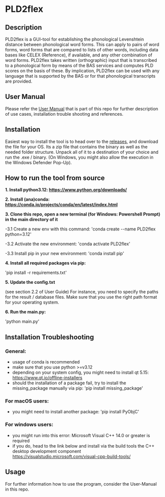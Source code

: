 # PLD2flex

## Description
PLD2flex is a GUI-tool for establishing the phonological Levenshtein distance between phonological word forms. This can apply to pairs of word forms, word forms that are compared to lists of other words, including data bases like CELEX (Reference), if available, and any other combination of word forms. PLD2flex takes written (orthographic) input that is transcribed to a phonological form by means of the BAS services and computes PLD scores on the basis of these. By implication, PLD2flex can be used with any language that is supported by the BAS or for that phonological transcripts are provided. 

## User Manual

Please refer the [User Manual](PLD2flex_v1.3_User-Manual.pdf) that is part of this repo for further description of use cases, installation trouble shooting and references.

## Installation

Easiest way to install the tool is to head over to the [releases](https://github.com/FelixTheodor/PLD2flex/releases), and download the file for your OS.
Its a zip file that contains the binary as well as the needed folder structure. Unpack all of it to a destination of your choice and run the .exe / binary.
(On Windows, you might also allow the execution in the Windows Defender Pop-Up).


## How to run the tool from source

**1. Install python3.12: https://www.python.org/downloads/**

**2. Install (ana)conda: https://conda.io/projects/conda/en/latest/index.html** 

**3. Clone this repo, open a new terminal (for Windows: Powershell Prompt) in the main directory of it**

-3.1 Create a new env with this command:
'conda create --name PLD2flex python=3.12'

-3.2 Activate the new environment:
'conda activate PLD2flex'

-3.3 Install pip in your new environment:
'conda install pip'

**4. Install all required packages via pip:**

'pip install -r requirements.txt'

**5. Update the config.txt**

(see section 2.2 of User Guide) 
For instance, you need to specify the paths for the result / database files. Make sure that you use the right path format for your operating system.

**6. Run the main.py:**

'python main.py'


## Installation Troubleshooting

### General:
- usage of conda is recommended
- make sure that you use python >=v3.12
- depending on your system config, you might need to install qt 5.15: 
https://www.qt.io/offline-installers 
- should the installation of a package fail, try to install the missing_package manually via pip:
'pip install missing_package'

### For macOS users:
- you might need to install another package: 
'pip install PyObjC'

### For windows users:
- you might run into this error: Microsoft Visual C++ 14.0 or greater is required
- if you do, head to the link below and install via the build tools the C++ desktop development component
https://visualstudio.microsoft.com/visual-cpp-build-tools/



## Usage

For further information how to use the program, consider the User-Manual in this repo.